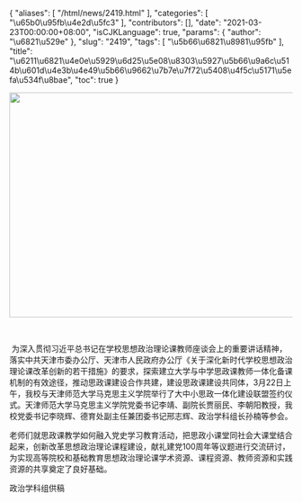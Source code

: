 {
    "aliases": [
        "/html/news/2419.html"
    ],
    "categories": [
        "\u65b0\u95fb\u4e2d\u5fc3"
    ],
    "contributors": [],
    "date": "2021-03-23T00:00:00+08:00",
    "isCJKLanguage": true,
    "params": {
        "author": "\u6821\u529e"
    },
    "slug": "2419",
    "tags": [
        "\u5b66\u6821\u8981\u95fb"
    ],
    "title": "\u6211\u6821\u4e0e\u5929\u6d25\u5e08\u8303\u5927\u5b66\u9a6c\u514b\u601d\u4e3b\u4e49\u5b66\u9662\u7b7e\u7f72\u5408\u4f5c\u5171\u5efa\u534f\u8bae",
    "toc": true
}


<img
    src="https://cdn.tfls.online/mirror/full/a4ab803dedebf7898f6fc103dfb5f6a9ef0fb72d.jpg"
    style="display:block;margin-left:auto;margin-right:auto;"
    decoding="async"
    fetchpriority="auto"
    loading="lazy"
    height="400"
    width="600"
/>




        




  为深入贯彻习近平总书记在学校思想政治理论课教师座谈会上的重要讲话精神，落实中共天津市委办公厅、天津市人民政府办公厅《关于深化新时代学校思想政治理论课改革创新的若干措施》的要求，探索建立大学与中学思政课教师一体化备课机制的有效途径，推动思政课建设合作共建，建设思政课建设共同体，3月22日上午，我校与天津师范大学马克思主义学院举行了大中小思政一体化建设联盟签约仪式。天津师范大学马克思主义学院党委书记李靖、副院长贾丽民、李朝阳教授，我校党委书记李晓辉、德育处副主任兼团委书记邢志辉、政治学科组长孙楠等参会。




  





老师们就思政课教学如何融入党史学习教育活动，把思政小课堂同社会大课堂结合起来，创新改革思想政治理论课程建设，献礼建党100周年等议题进行交流研讨，为实现高等院校和基础教育思想政治理论课学术资源、课程资源、教师资源和实践资源的共享奠定了良好基础。




  


政治学科组供稿

  



